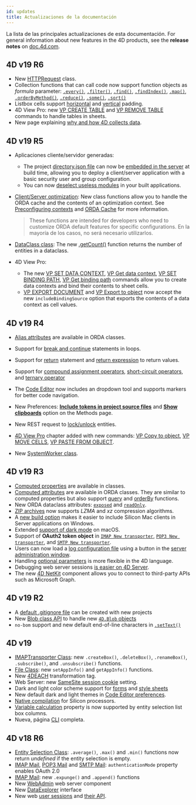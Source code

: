 ```yaml
---
id: updates
title: Actualizaciones de la documentación
---
```


La lista de las principales actualizaciones de esta documentación. For general information about new features in the 4D products, see the **release notes** on [doc.4d.com](https://doc.4d.com).


## 4D v19 R6

- New [HTTPRequest](API/HTTPRequestClass.md) class.
- Collection functions that can call code now support function objects as *formula* parameter: [`.every()`](API/CollectionClass.md#every), [`.filter()`](API/CollectionClass.md#filter), [`.find()`](API/CollectionClass.md#find), [`.findIndex()`](API/CollectionClass.md#findindex), [`.map()`](API/CollectionClass.md#map), [`.orderByMethod()`](API/CollectionClass.md#orderbymethod), [`.reduce()`](API/CollectionClass.md#reduce), [`.some()`](API/CollectionClass.md#some), [`.sort()`](API/CollectionClass.md#sort)
- Listbox cells support [horizontal](FormObjects/properties_CoordinatesAndSizing.md#horizontal-padding) and [vertical](FormObjects/properties_CoordinatesAndSizing.md#vertical-padding) padding.
- 4D View Pro: new [VP CREATE TABLE](ViewPro/method-list.md#vp-create-table) and [VP REMOVE TABLE](ViewPro/method-list.md#vp-remove-table) commands to handle tables in sheets.
- New page explaining [why and how 4D collects data](Admin/data-collect.md).


## 4D v19 R5

- Aplicaciones cliente/servidor generadas:
    - The project [directory.json file](../Users/handling_users_groups.md#directoryjson-file) can now be [embedded in the server](../Desktop/building.md#embed-the-project-users-and-groups-in-built-server-application) at build time, allowing you to deploy a client/server application with a basic security user and group configuration.
    - You can now [deselect useless modules](../Desktop/building.md#deselecting-modules) in your built applications.

- [Client/Server optimization](../ORDA/remoteDatastores.md#clientserver-optimization): New class functions allow you to handle the ORDA cache and the contents of an optimization context. See [Preconfiguring contexts](../ORDA/remoteDatastores.md#preconfiguring-contexts) and [ORDA Cache](../ORDA/remoteDatastores.md#orda-cache) for more information.

    > These functions are intended for developers who need to customize ORDA default features for specific configurations. En la mayoría de los casos, no será necesario utilizarlos.

- [DataClass class](../API/DataClassClass.md): The new [.getCount()](../API/DataClassClass.md#getcount) function returns the number of entities in a dataclass.

- 4D View Pro:
    - The new [VP SET DATA CONTEXT](ViewPro/method-list.md#vp-set-data-context), [VP Get data context](ViewPro/method-list.md#vp-get-data-context), [VP SET BINDING PATH](ViewPro/method-list.md#vp-set-binding-path), [VP Get binding path](ViewPro/method-list.md#vp-get-binding-path) commands allow you to create data contexts and bind their contents to sheet cells.
    - [VP EXPORT DOCUMENT](ViewPro/method-list.md#vp-get-binding-path) and [VP Export to object](ViewPro/method-list.md#vp-get-binding-path) now accept the new `includeBindingSource` option that exports the contents of a data context as cell values.


## 4D v19 R4

- [Alias attributes](ORDA/ordaClasses.md#alias-attributes-1) are available in ORDA classes.

- Support for [break and continue](Concepts/cf_looping.md#break-and-continue) statements in loops.
- Support for [return](Concepts/flow-control.md#return-expression) statement and [return expression](Concepts/parameters.md#return-expression) to return values.
- Support for [compound assignment operators](Concepts/operators.md#compound-assignment-operators), [short-circuit operators](Concepts/operators.md#short-circuit-operators), and [ternary operator](Concepts/operators.md#ternary-operator)
- The [Code Editor](code-editor/navigation.md) now includes an dropdown tool and supports markers for better code navigation.
- New Preferences: [**Include tokens in project source files**](Preferences/general.md#include-tokens-in-project-source-files) and [**Show clipboards**](Preferences/methods.md#show-clipboards) option on the Methods page.
- New REST request to [lock/unlock](REST/$lock.md) entities.
- [4D View Pro](ViewPro/getting-started.md) chapter added with new commands: [VP Copy to object](ViewPro/method-list.md#vp-copy-to-object), [VP MOVE CELLS](ViewPro/method-list.md#vp-move-cells), [VP PASTE FROM OBJECT](ViewPro/method-list.md#vp-paste-from-object).
- New [SystemWorker class](API/SystemWorkerClass.md).


## 4D v19 R3

- [Computed properties](Concepts/classes.md#function-get-and-function-set) are available in classes.
- [Computed attributes](ORDA/ordaClasses.md#computed-attributes) are available in ORDA classes. They are similar to computed properties but also support [query](ORDA/ordaClasses.md#function-query-attributename) and [orderBy](ORDA/ordaClasses.md#function-orderby-attributename) functions.
- New ORDA dataclass attributes: [`exposed`](API/DataClassAttributeClass.md#exposed) and [`readOnly`](API/DataClassAttributeClass.md#readonly).
- [ZIP archives](API/ZipArchiveClass.md#zip-create-archive) now supports *LZMA* and *xz* compression algorithms.
- A [new build option](Desktop/building.md#allow-connection-of-silicon-mac-clients) makes it easier to include Silicon Mac clients in Server applications on Windows.
- Extended [support of dark mode](Preferences/general.md#appearance-macos-only) on macOS.
- Support of **OAuth2 token object** in [`IMAP New transporter`](API/IMAPTransporterClass.md#imap-new-transporter), [`POP3 New transporter`](API/POP3TransporterClass.md#pop3-new-transporter), and [`SMTP New transporter`](API/SMTPTransporterClass.md#smtp-new-transporter).
- Users can now load a [log configuration file](Debugging/debugLogFiles.md#using-a-log-configuration-file) using a button in the [server administration window](ServerWindow/maintenance.md#load-logs-configuration-file).
- Handling [optional parameters](Concepts/parameters.md#optional-parameters) is more flexible in the 4D language.
- Debugging web server sessions [is easier on 4D Server](WebServer/sessions.md#preemptive-mode).
- The new [4D NetKit](Extensions/overview.md#list-of-4d-components) component allows you to connect to third-party APIs such as Microsoft Graph.


## 4D v19 R2

- A [default .gitignore file](Preferences/general.md#create-gitignore-file) can be created with new projects
- New [Blob class API](API/BlobClass.md) to handle new [`4D.Blob` objects](Concepts/dt_blob.md#blob-types)
- `no-bom` support and new default end-of-line characters in [`.setText()`](API/FileClass.md#settext)


## 4D v19

- [IMAPTransporter Class](API/IMAPTransporterClass.md): new `.createBox()`, `.deleteBox()`, `.renameBox()`, `.subscribe()`, and `.unsubscribe()` functions.
- [File Class](API/FileClass.md): new `setAppInfo()` and `getAppInfo()` functions.
- New [4DEACH](Tags/tags.md#4deach-and-4dendeach) transformation tag.
- Web Server: new [SameSite session cookie](WebServer/webServerConfig.md#session-cookie-samesite) setting.
- Dark and light color scheme support for [forms](FormEditor/properties_FormProperties.md#color-scheme) and [style sheets](FormEditor/createStylesheet.md#media-queries)
- New default dark and light themes in [Code Editor preferences](Preferences/methods.md#theme-list).
- [Native compilation](Project/compiler.md#compiler-methods-for) for Silicon processors.
- [Variable calculation](FormObjects/properties_Object.md#variable-calculation) property is now supported by entity selection list box columns.
- Nueva, página [CLI](Admin/cli.md) completa.



## 4D v18 R6

- [Entity Selection Class](API/EntitySelectionClass.md): `.average()`, `.max()` and `.min()` functions now return *undefined* if the entity selection is empty.
- [IMAP Mail](API/IMAPTransporterClass.md), [POP3 Mail](API/POP3TransporterClass.md) and [SMTP Mail](API/SMTPTransporterClass.md): `authenticationMode` property enables OAuth 2.0
- [IMAP Mail](API/IMAPTransporterClass.md): new `.expunge()` and `.append()` functions
- New [WebAdmin](Admin/webAdmin.md) web server component
- New [DataExplorer](Admin/dataExplorer) interface
- New web [user sessions](WebServer/sessions.md) and [their API](API/SessionClass.md).